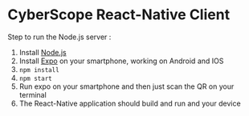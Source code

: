# CyberScope React-Native Client

Step to run the Node.js server :
1. Install [Node.js](https://nodejs.org/en/)
2. Install [Expo](https://play.google.com/store/apps/details?id=host.exp.exponent&hl=fr) on your smartphone, working on Android and IOS
4. `npm install`
5. `npm start`
6. Run expo on your smartphone and then just scan the QR on your terminal
7. The React-Native application should build and run and your device
